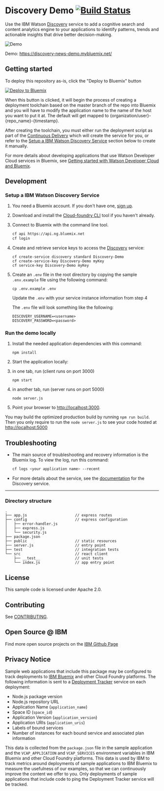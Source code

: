 # Discovery Demo [![Build Status](https://travis-ci.org/watson-developer-cloud/discovery-nodejs.svg?branch=master)](https://travis-ci.org/watson-developer-cloud/discovery-nodejs)


Use the IBM Watson [Discovery][service_url] service to add a cognitive search and content analytics engine to your applications to identify patterns, trends and actionable insights that drive better decision-making.

![Demo](readme-images/new-demo.gif)

Demo: https://discovery-news-demo.mybluemix.net/

## Getting started

To deploy this repository as-is, click the "Deploy to Bluemix" button

[![Deploy to Bluemix][deploy_button_url]][deploy_url]

When this button is clicked, it will begin the process of creating a deployment toolchain based on the master branch of the repo into Bluemix and you will have to modify the application name to the name of the host you want to put it at. The default will get mapped to {organization/user}-{repo_name}-{timestamp}.

After creating the toolchain, you must either run the deployment script as part of the [Continuous Delivery](https://www.ibm.com/devops/method/content/deliver/practice_continuous_delivery/) which will create the service for you, or refer to the [Setup a IBM Watson Discovery Service](#setup-a-ibm-watson-discovery-service) section below to create it manually.

For more details about developing applications that use Watson Developer Cloud services in Bluemix, see [Getting started with Watson Developer Cloud and Bluemix][getting_started].

## Development

### Setup a IBM Watson Discovery Service

1. You need a Bluemix account. If you don't have one, [sign up][sign_up].

1. Download and install the [Cloud-foundry CLI][cloud_foundry] tool if you haven't already.

1. Connect to Bluemix with the command line tool.

   ```sh
   cf api https://api.ng.bluemix.net
   cf login
   ```

1. Create and retrieve service keys to access the [Discovery][service_url] service:

   ```none
   cf create-service discovery standard Discovery-Demo
   cf create-service-key Discovery-Demo myKey
   cf service-key Discovery-Demo myKey
   ```

1. Create an `.env` file in the root directory by copying the sample `.env.example` file using the following command:

   ```none
   cp .env.example .env
   ```
   Update the `.env` with your service instance information from step 4

   The `.env` file will look something like the following:

   ```none
   DISCOVERY_USERNAME=<username>
   DISCOVERY_PASSWORD=<password>
   ```

### Run the demo locally

1. Install the needed application dependencies with this command:

   ```none
   npm install
   ```

1. Start the application locally:


  1. in one tab, run (client runs on port 3000)
     ```none
     npm start
     ```
  1. in another tab, run (server runs on port 5000)
     ```none
     node server.js
     ```


1. Point your browser to [http://localhost:3000](http://localhost:3000).

You may build the optimized production build by running `npm run build`. Then you only require to run the `node server.js` to see your code hosted at [http://localhost:5000](http://localhost:5000)

## Troubleshooting

* The main source of troubleshooting and recovery information is the Bluemix log. To view the log, run this command:

  ```sh
  cf logs <your application name> --recent
  ```

* For more details about the service, see the [documentation][docs] for the Discovery service.

----

### Directory structure

```none
.
├── app.js                      // express routes
├── config                      // express configuration
│   ├── error-handler.js
│   ├── express.js
│   └── security.js
├── package.json
├── public                      // static resources
├── server.js                   // entry point
├── test                        // integration tests
└── src                         // react client
    ├── __test__                // unit tests
    └── index.js                // app entry point
```

## License

  This sample code is licensed under Apache 2.0.

## Contributing

  See [CONTRIBUTING](.github/CONTRIBUTING.md).

## Open Source @ IBM
  Find more open source projects on the [IBM Github Page](http://ibm.github.io/)

## Privacy Notice

Sample web applications that include this package may be configured to track deployments to [IBM Bluemix](https://www.bluemix.net/) and other Cloud Foundry platforms. The following information is sent to a [Deployment Tracker](https://github.com/IBM-Bluemix/cf-deployment-tracker-service) service on each deployment:

* Node.js package version
* Node.js repository URL
* Application Name (`application_name`)
* Space ID (`space_id`)
* Application Version (`application_version`)
* Application URIs (`application_uris`)
* Labels of bound services
* Number of instances for each bound service and associated plan information

This data is collected from the `package.json` file in the sample application and the `VCAP_APPLICATION` and `VCAP_SERVICES` environment variables in IBM Bluemix and other Cloud Foundry platforms. This data is used by IBM to track metrics around deployments of sample applications to IBM Bluemix to measure the usefulness of our examples, so that we can continuously improve the content we offer to you. Only deployments of sample applications that include code to ping the Deployment Tracker service will be tracked.

[deploy_track_url]: https://github.com/cloudant-labs/deployment-tracker
[cloud_foundry]: https://github.com/cloudfoundry/cli
[getting_started]: https://www.ibm.com/watson/developercloud/doc/common/index.html
[service_url]: http://www.ibm.com/watson/developercloud/discovery.html
[docs]: http://www.ibm.com/watson/developercloud/doc/discovery/index.html
[sign_up]: https://console.ng.bluemix.net/registration/
[deploy_button_url]: https://deployment-tracker.mybluemix.net/stats/790012bd5928500d2f22b1e09648756b/button.svg
[deploy_url]: https://bluemix.net/deploy?repository=https://github.com/watson-developer-cloud/discovery-nodejs.git
